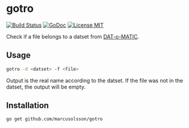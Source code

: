 # gotro

[![Build Status](https://travis-ci.org/marcusolsson/gotro.svg?branch=master)](https://travis-ci.org/marcusolsson/gotro)
[![GoDoc](https://img.shields.io/badge/godoc-reference-blue.svg?style=flat)](https://godoc.org/github.com/marcusolsson/gotro)
[![License MIT](https://img.shields.io/badge/license-MIT-lightgrey.svg?style=flat)](LICENSE)

Check if a file belongs to a datset from [DAT-o-MATIC](http://datomatic.no-intro.org).

## Usage

```bash
gotro -d <datset> -f <file>
```

Output is the real name according to the datset. If the file was not in the datset, the output will be empty.

## Installation

```bash
go get github.com/marcusolsson/gotro
```
